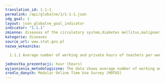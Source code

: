 ```yaml
---
translation_id: 1-1-1
permalink: /api/globalne/1/1-1-1.json
sdg_goal: 1
layout: json_globalne_goal_indicator
indicator: "1.1.1"
zmienne: diseases of the circulatory system,diabetes mellitus,malignant neoplasms,chronic respiratory disease
kategorie: diseases
source_url: www.stat.gov.pl
nazwa_wskaznika:  
  1.1.1 Average number of working and private hours of teachers per week (aspect of work life balance)
jednostka_prezentacji: hour (hours)
wyjasnienia_metodologiczne: The data shows average number of working and private hours of teachers per week (primary and secondary schools in Flanders in 2018)
zrodlo_danych: Modular Online Time Use Survey (MOTUS)
---
```

